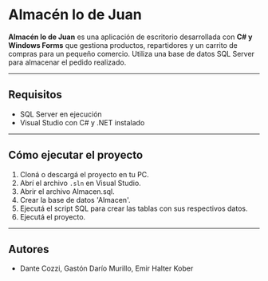 ﻿# Almacén lo de Juan

**Almacén lo de Juan** es una aplicación de escritorio desarrollada 
con **C# y Windows Forms** que gestiona productos, repartidores y 
un carrito de compras para un pequeño comercio. Utiliza una base 
de datos SQL Server para almacenar el pedido realizado.

---

## Requisitos

- SQL Server en ejecución 
- Visual Studio con C# y .NET instalado

---

## Cómo ejecutar el proyecto

1. Cloná o descargá el proyecto en tu PC.
2. Abrí el archivo `.sln` en Visual Studio.
3. Abrir el archivo Almacen.sql.
4. Crear la base de datos 'Almacen'.
1. Ejecutá el script SQL para crear las tablas con sus respectivos datos.
3. Ejecutá el proyecto.

---

## Autores

- Dante Cozzi, Gastón Darío Murillo, Emir Halter Kober